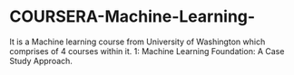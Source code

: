 # COURSERA-Machine-Learning-
It is a Machine learning course from University of Washington which comprises of 4 courses within it.
 1: Machine Learning Foundation: A Case Study Approach.
